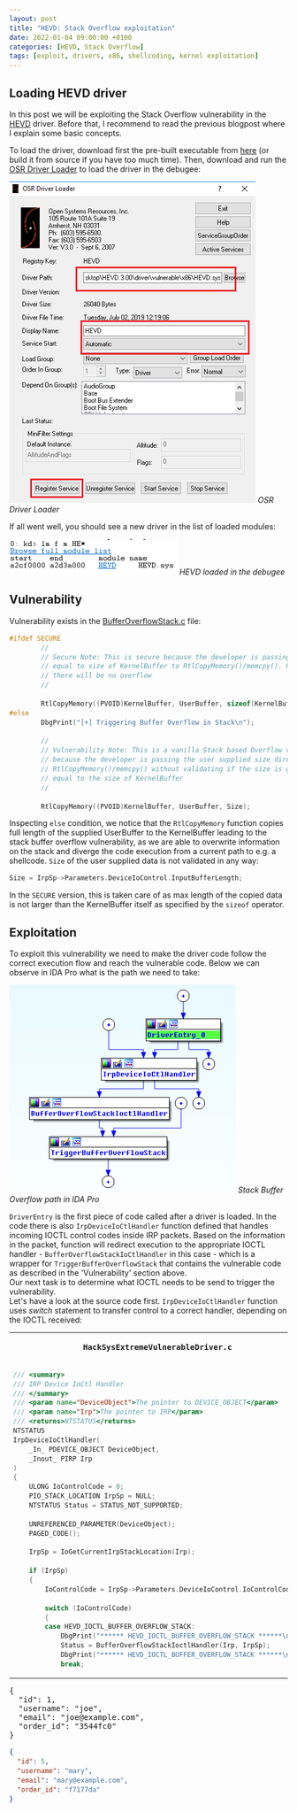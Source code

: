 ```yaml
---
layout: post
title: "HEVD: Stack Overflow exploitation"
date: 2022-01-04 09:00:00 +0100
categories: [HEVD, Stack Overflow]
tags: [exploit, drivers, x86, shellcoding, kernel exploitation]
---
```



## <span class="myheader">Loading HEVD driver</span>

In this post we will be exploiting the Stack Overflow vulnerability in the [HEVD](https://github.com/hacksysteam/HackSysExtremeVulnerableDriver) driver. Before that, I recommend to read the previous blogpost where I explain some basic concepts.

To load the driver, download first the pre-built executable from [here](https://github.com/hacksysteam/HackSysExtremeVulnerableDriver/releases) (or build it from source if you have too much time). Then, download and run the [OSR Driver Loader](https://www.osronline.com/article.cfm%5earticle=157.htm) to load the driver in the debugee:

![OSR tool](/assets/img/osr_tool.png)
_OSR Driver Loader_

If all went well, you should see a new driver in the list of loaded modules:

![HEVD loaded](/assets/img/windbg_loaded_hevd.png)
_HEVD loaded in the debugee_


## <span class="myheader">Vulnerability</span>

Vulnerability exists in the [BufferOverflowStack.c](https://github.com/hacksysteam/HackSysExtremeVulnerableDriver/blob/master/Driver/HEVD/Windows/BufferOverflowStack.c) file:

```c
#ifdef SECURE
        //
        // Secure Note: This is secure because the developer is passing a size
        // equal to size of KernelBuffer to RtlCopyMemory()/memcpy(). Hence,
        // there will be no overflow
        //

        RtlCopyMemory((PVOID)KernelBuffer, UserBuffer, sizeof(KernelBuffer));
#else
        DbgPrint("[+] Triggering Buffer Overflow in Stack\n");

        //
        // Vulnerability Note: This is a vanilla Stack based Overflow vulnerability
        // because the developer is passing the user supplied size directly to
        // RtlCopyMemory()/memcpy() without validating if the size is greater or
        // equal to the size of KernelBuffer
        //

        RtlCopyMemory((PVOID)KernelBuffer, UserBuffer, Size);
```

Inspecting <code>else</code> condition, we notice that the <code>RtlCopyMemory</code> function copies full length of the supplied UserBuffer to the KernelBuffer leading to the stack buffer overflow vulnerability, as we are able to overwrite information on the stack and diverge the code execution from a current path to e.g. a shellcode. <code>Size</code> of the user supplied data is not validated in any way:

```c
Size = IrpSp->Parameters.DeviceIoControl.InputBufferLength;
```

In the <code>SECURE</code> version, this is taken care of as max length of the copied data is not larger than the KernelBuffer itself as specified by the <code>sizeof</code> operator. 

## <span class="myheader">Exploitation</span>

To exploit this vulnerability we need to make the driver code follow the correct execution flow and reach the vulnerable code. Below we can observe in IDA Pro what is the path we need to take:

![IDA Stack BO path](/assets/img/ida_stackbo_path.png)
_Stack Buffer Overflow path in IDA Pro_

<code>DriverEntry</code> is the first piece of code called after a driver is loaded. In the code there is also <code>IrpDeviceIoCtlHandler</code> function defined that handles incoming IOCTL control codes inside IRP packets.
Based on the information in the packet, function will redirect execution to the appropriate IOCTL handler - <code>BufferOverflowStackIoCtlHandler</code> in this case - which is a wrapper for <code>TriggerBufferOverflowStack</code> that contains the vulnerable code as described in the 'Vulnerability' section above.
<br>
Our next task is to determine what IOCTL needs to be send to trigger the vulnerability.
<br>
Let's have a look at the source code first. <code>IrpDeviceIoCtlHandler</code> function uses *switch* statement to transfer control to a correct handler, depending on the IOCTL received:

<table>
<tr>
<th><pre> HackSysExtremeVulnerableDriver.c </pre></th>
<th><pre> HackSysExtremeVulnerableDriver.h </pre></th>
</tr>
<tr>
<td>

```c
/// <summary>
/// IRP Device IoCtl Handler
/// </summary>
/// <param name="DeviceObject">The pointer to DEVICE_OBJECT</param>
/// <param name="Irp">The pointer to IRP</param>
/// <returns>NTSTATUS</returns>
NTSTATUS
IrpDeviceIoCtlHandler(
    _In_ PDEVICE_OBJECT DeviceObject,
    _Inout_ PIRP Irp
)
{
    ULONG IoControlCode = 0;
    PIO_STACK_LOCATION IrpSp = NULL;
    NTSTATUS Status = STATUS_NOT_SUPPORTED;

    UNREFERENCED_PARAMETER(DeviceObject);
    PAGED_CODE();

    IrpSp = IoGetCurrentIrpStackLocation(Irp);

    if (IrpSp)
    {
        IoControlCode = IrpSp->Parameters.DeviceIoControl.IoControlCode;

        switch (IoControlCode)
        {
        case HEVD_IOCTL_BUFFER_OVERFLOW_STACK:
            DbgPrint("****** HEVD_IOCTL_BUFFER_OVERFLOW_STACK ******\n");
            Status = BufferOverflowStackIoctlHandler(Irp, IrpSp);
            DbgPrint("****** HEVD_IOCTL_BUFFER_OVERFLOW_STACK ******\n");
            break;
```

</td>
<td>

```c
//
// IOCTL Definitions
//

#define HEVD_IOCTL_BUFFER_OVERFLOW_STACK                         IOCTL(0x800)
#define HEVD_IOCTL_BUFFER_OVERFLOW_STACK_GS                      IOCTL(0x801)
#define HEVD_IOCTL_ARBITRARY_WRITE                               IOCTL(0x802)
```

</td>
</tr>
</table>


</tr>
<tr>
<td>
<pre>
{
  "id": 1,
  "username": "joe",
  "email": "joe@example.com",
  "order_id": "3544fc0"
}
</pre>
</td>
<td>

```json
{
  "id": 5,
  "username": "mary",
  "email": "mary@example.com",
  "order_id": "f7177da"
}
```

</td>
</tr>
</table>


